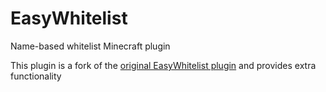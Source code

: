 # EasyWhitelist
Name-based whitelist Minecraft plugin

This plugin is a fork of the [original EasyWhitelist plugin](https://www.spigotmc.org/resources/easywhitelist-name-based-whitelist.65222/) and provides extra functionality
